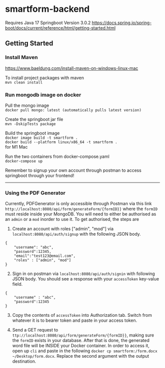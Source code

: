 # smartform-backend
Requires Java 17 
Springboot Version 3.0.2
https://docs.spring.io/spring-boot/docs/current/reference/html/getting-started.html

## Getting Started
### Install Maven 
https://www.baeldung.com/install-maven-on-windows-linux-mac

To install project packages with maven <br />
```mvn clean install```

### Run mongodb image on docker <br />

Pull the mongo image <br />
```docker pull mongo: latest (automatically pulls latest version)```<br />

Create the springboot jar file <br />
```mvn -DskipTests package``` <br />

Build the springboot image <br />
```docker image build -t smartform .``` <br />
```docker build --platform linux/x86_64 -t smartform .``` <br /> for M1 Mac

Run the two containers from docker-compose.yaml <br />
```docker-compose up```

Remember to signup your own account through postman to access springboot through your frontend!


___
### Using the PDF Generator
Currently, PDFGenerator is only accessible through Postman via this link `http://localhost:8080/api/form/generateForm/{formID}}` where the `formID` must reside inside your MongoDB. You will need to either be authorised as an `admin` or a `mod` inorder to use it. To get authorised, the steps are
1. Create an account with roles ["admin", "mod"] via `localhost:8080/api/auth/signup` with the following JSON body.
```
{
    "username": "abc",
    "password":12345,
    "email":"test123@email.com",
    "roles" : ["admin", "mod"]
}
```

2. Sign in on postman via `localhost:8080/api/auth/signin` with following JSON body. You should see a response with your `accessToken` key-value field.
```
{
    "username" : "abc",
    "password":12345
}
```

3. Copy the contents of `accessToken` into Authorization tab. Switch from whatever it is to bearer token and paste in your access token. 

4. Send a GET request to `ttp://localhost:8080/api/form/generateForm/{formID}}`, making sure the `formID` exists in your database. After that is done, the generated word file will be INSIDE your Docker container. In order to access it, open up `cli` and paste in the following `docker cp smartform:/form.docx ~/Desktop/form.docx`. Replace the second argument with the output destination.
